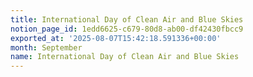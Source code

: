 ```yaml
---
title: International Day of Clean Air and Blue Skies
notion_page_id: 1edd6625-c679-80d8-ab00-df42430fbcc9
exported_at: '2025-08-07T15:42:18.591336+00:00'
month: September
name: International Day of Clean Air and Blue Skies
---
```


